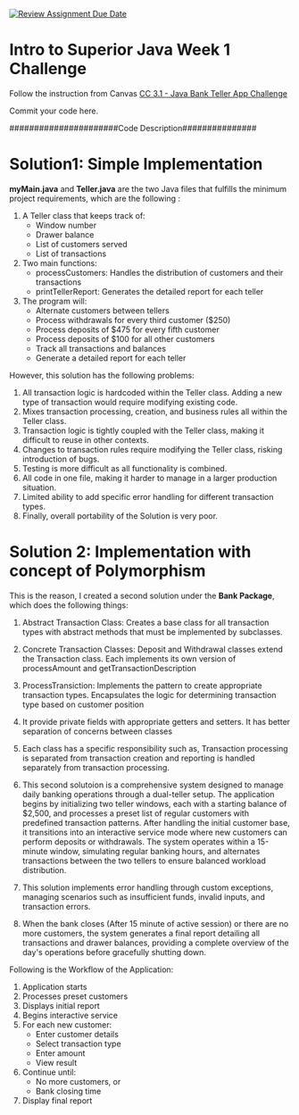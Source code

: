 [![Review Assignment Due Date](https://classroom.github.com/assets/deadline-readme-button-22041afd0340ce965d47ae6ef1cefeee28c7c493a6346c4f15d667ab976d596c.svg)](https://classroom.github.com/a/tcv9K4Do)
# Intro to Superior Java Week 1 Challenge

Follow the instruction from Canvas [CC 3.1 - Java Bank Teller App Challenge](https://awstechu.instructure.com/courses/778/modules/items/142642)

Commit your code here.


######################Code Description###############


# Solution1: Simple Implementation
**myMain.java** and **Teller.java** are the two Java files that fulfills the minimum project requirements, which are the following : 
1. A Teller class that keeps track of:
    - Window number
    - Drawer balance
    - List of customers served
    - List of transactions
2. Two main functions:
    - processCustomers: Handles the distribution of customers and their transactions
    - printTellerReport: Generates the detailed report for each teller
3. The program will:
    - Alternate customers between tellers
    - Process withdrawals for every third customer ($250)
    - Process deposits of $475 for every fifth customer
    - Process deposits of $100 for all other customers
    - Track all transactions and balances
    - Generate a detailed report for each teller

However, this solution has the following problems:
1. All transaction logic is hardcoded within the Teller class. Adding a new type of transaction would require modifying existing code.
2. Mixes transaction processing, creation, and business rules all within the Teller class.
3. Transaction logic is tightly coupled with the Teller class, making it difficult to reuse in other contexts.
4. Changes to transaction rules require modifying the Teller class, risking introduction of bugs.
5. Testing is more difficult as all functionality is combined.
6. All code in one file, making it harder to manage in a larger production situation.
7. Limited ability to add specific error handling for different transaction types.
8. Finally, overall portability of the Solution is very poor.
   
# Solution 2: Implementation with concept of Polymorphism
This is the reason, I created a second solution under the **Bank Package**, which does the following things:

1. Abstract Transaction Class: Creates a base class for all transaction types with abstract methods that must be implemented by subclasses.

2. Concrete Transaction Classes: Deposit and Withdrawal classes extend the Transaction class. Each implements its own version of processAmount and getTransactionDescription

3. ProcessTransiction: Implements the pattern to create appropriate transaction types. Encapsulates the logic for determining transaction type based on customer position

4. It provide private fields with appropriate getters and setters. It has better separation of concerns between classes

5. Each class has a specific responsibility such as, Transaction processing is separated from transaction creation and reporting is handled separately from transaction processing. 

6. This second solutoion is a comprehensive system designed to manage daily banking operations through a dual-teller setup. The application begins by initializing two teller windows, each with a starting balance of $2,500, and processes a preset list of regular customers with predefined transaction patterns. After handling the initial customer base, it transitions into an interactive service mode where new customers can perform deposits or withdrawals. The system operates within a 15-minute window, simulating regular banking hours, and alternates transactions between the two tellers to ensure balanced workload distribution.

7. This solution implements error handling through custom exceptions, managing scenarios such as insufficient funds, invalid inputs, and transaction errors. 

8. When the bank closes (After 15 minute of active session) or there are no more customers, the system generates a final report detailing all transactions and drawer balances, providing a complete overview of the day's operations before gracefully shutting down. 

Following is the Workflow of the Application: 

   1. Application starts
   2. Processes preset customers
   3. Displays initial report
   4. Begins interactive service
   5. For each new customer:
      - Enter customer details
      - Select transaction type
      - Enter amount
      - View result
   6. Continue until:
      - No more customers, or
      - Bank closing time
   7. Display final report

